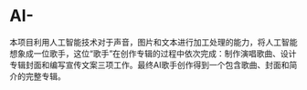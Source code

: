 # AI-
本项目利用人工智能技术对于声音，图片和文本进行加工处理的能力，将人工智能想象成一位歌手，这位“歌手”在创作专辑的过程中依次完成：制作演唱歌曲、设计专辑封面和编写宣传文案三项工作。最终AI歌手创作得到一个包含歌曲、封面和简介的完整专辑。
